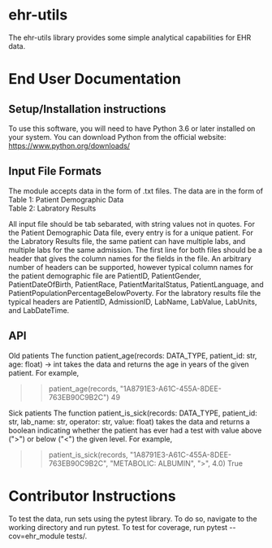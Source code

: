# ehr-utils

The ehr-utils library provides some simple analytical capabilities for EHR data.

# End User Documentation

## Setup/Installation instructions

To use this software, you will need to have Python 3.6 or later installed on your system. You can download Python from the official website: https://www.python.org/downloads/

## Input File Formats
The module accepts data in the form of .txt files. The data are in the form of
    Table 1: Patient Demographic Data    
    Table 2: Labratory Results

All input file should be tab sebarated, with string values not in quotes. For the Patient Demographic Data file, every entry is for a unique patient. For the Labratory Results file, the same patient can have multiple labs, and multiple labs for the same admission. The first line for both files should be a header that gives the column names for the fields in the file. An arbitrary number of headers can be supported, however typical column names for the patient demographic file are PatientID, PatientGender, PatientDateOfBirth, PatientRace, PatientMaritalStatus, PatientLanguage, and PatientPopulationPercentageBelowPoverty. For the labratory results file the typical headers are PatientID, AdmissionID, LabName, LabValue, LabUnits, and LabDateTime.

## API
Old patients
The function patient_age(records: DATA_TYPE, patient_id: str, age: float) -> int takes the data and returns the age in years of the given patient. For example,

>> patient_age(records, "1A8791E3-A61C-455A-8DEE-763EB90C9B2C")
49


Sick patients
The function patient_is_sick(records: DATA_TYPE, patient_id: str, lab_name: str, operator: str, value: float) takes the data and returns a boolean indicating whether the patient has ever had a test with value above (">") or below ("<") the given level. For example,

>> patient_is_sick(records, "1A8791E3-A61C-455A-8DEE-763EB90C9B2C", "METABOLIC: ALBUMIN", ">", 4.0)
True

# Contributor Instructions

To test the data, run sets using the pytest library. To do so, navigate to the working directory and run pytest.
To test for coverage, run pytest --cov=ehr_module tests/. 


